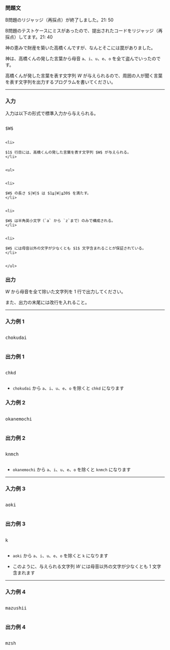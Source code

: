 
<div>



<div>

### 問題文

<section>


<font>


B問題のリジャッジ（再採点）が終了しました。21: 50

B問題のテストケースにミスがあったので、提出されたコードをリジャッジ（再採点）してます。21: 40


</font>



神の恵みで財産を築いた高橋くんですが、なんとそこには罠がありました。

神は、高橋くんの発した言葉から母音 `a`、`i`、`u`、`e`、`o` を全て盗んでいったのです。

高橋くんが発した言葉を表す文字列 $W$ が与えられるので、周囲の人が聞く言葉を表す文字列を出力するプログラムを書いてください。

</section>


</div>

----

<div>

### 入力

<section>


入力は以下の形式で標準入力から与えられる。

<pre>

$W$

</pre>

```
<li>

$1$ 行目には、高橋くんの発した言葉を表す文字列 $W$ が与えられる。
</li>


<ul>


<li>

$W$ の長さ $|W|$ は $1≦|W|≦30$ を満たす。
</li>


<li>

$W$ は半角英小文字（`a` から `z`まで）のみで構成される。
</li>


<li>

$W$ には母音以外の文字が少なくとも $1$ 文字含まれることが保証されている。
</li>


</ul>

```

</section>


</div>


<div>

### 出力

<section>

$W$ から母音を全て除いた文字列を $1$ 行で出力してください。

また、出力の末尾には改行を入れること。

</section>


</div>

----

<div>

### 入力例 1

<section>


<pre>

chokudai

</pre>


</section>


</div>


<div>

### 出力例 1

<section>


<pre>

chkd

</pre>


<ul>


<li>

`chokudai` から `a`、`i`、`u`、`e`、`o` を除くと `chkd` になります
</li>


</ul>


</section>


</div>


<div>

### 入力例 2

<section>


<pre>

okanemochi

</pre>


</section>


</div>


<div>

### 出力例 2

<section>


<pre>

knmch

</pre>


<ul>


<li>

`okanemochi` から `a`、`i`、`u`、`e`、`o` を除くと `knmch` になります
</li>


</ul>


</section>


</div>

----

<div>

### 入力例 3

<section>


<pre>

aoki

</pre>


</section>


</div>


<div>

### 出力例 3

<section>


<pre>

k

</pre>


<ul>


<li>

`aoki` から `a`、`i`、`u`、`e`、`o` を除くと `k` になります
</li>


<li>

このように、与えられる文字列 $W$ には母音以外の文字が少なくとも $1$ 文字含まれます
</li>


</ul>


</section>


</div>

----

<div>

### 入力例 4

<section>


<pre>

mazushii

</pre>


</section>


</div>


<div>

### 出力例 4

<section>


<pre>

mzsh

</pre>


</section>


</div>



</div>


